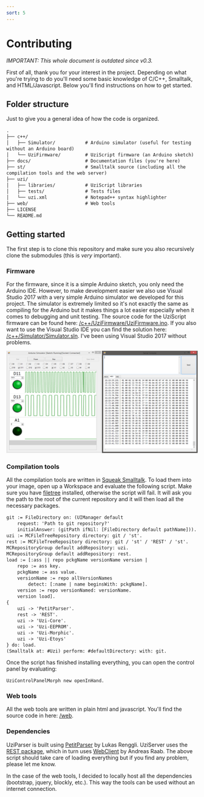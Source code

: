 ```yaml
---
sort: 5
---
```

# Contributing

*IMPORTANT: This whole document is outdated since v0.3.*

First of all, thank you for your interest in the project. Depending on what you're trying to do you'll need some basic knowledge of C/C++, Smalltalk, and HTML/Javascript. Below you'll find instructions on how to get started.

## Folder structure

Just to give you a general idea of how the code is organized.

    .
    ├── c++/
    │   ├── Simulator/           # Arduino simulator (useful for testing without an Arduino board)
    │   └── UziFirmware/         # UziScript firmware (an Arduino sketch)
    ├── docs/                    # Documentation files (you're here)
    ├── st/                      # Smalltalk source (including all the compilation tools and the web server)
    ├── uzi/
    │   ├── libraries/           # UziScript libraries
    │   ├── tests/               # Tests files
    │   └── uzi.xml              # Notepad++ syntax highlighter
    ├── web/                     # Web tools
    ├── LICENSE
    └── README.md

## Getting started

The first step is to clone this repository and make sure you also recursively clone the submodules (this is *very* important).

### Firmware

For the firmware, since it is a simple Arduino sketch, you only need the Arduino IDE. However, to make development easier we also use Visual Studio 2017 with a very simple Arduino simulator we developed for this project. The simulator is extremely limited so it's not exactly the same as compiling for the Arduino but it makes things a lot easier especially when it comes to debugging and unit testing.
The source code for the UziScript firmware can be found here: [/c++/UziFirmware/UziFirmware.ino](/c++/UziFirmware/UziFirmware.ino).
If you also want to use the Visual Studio IDE you can find the solution here: [/c++/Simulator/Simulator.sln](/c++/Simulator/). I've been using Visual Studio 2017 without problems.

![simulator](./img/simulator.png)

### Compilation tools

All the compilation tools are written in [Squeak Smalltalk](http://squeak.org/). To load them into your image, open up a Workspace and evaluate the following script. Make sure you have [filetree](https://github.com/dalehenrich/filetree) installed, otherwise the script will fail. It will ask you the path to the root of the current repository and it will then load all the necessary packages.
```smalltalk
git := FileDirectory on: (UIManager default
	request: 'Path to git repository?'
	initialAnswer: (gitPath ifNil: [FileDirectory default pathName])).
uzi := MCFileTreeRepository directory: git / 'st'.
rest := MCFileTreeRepository directory: git / 'st' / 'REST' / 'st'.
MCRepositoryGroup default addRepository: uzi.
MCRepositoryGroup default addRepository: rest.
load := [:ass || repo pckgName versionName version |
	repo := ass key.
	pckgName := ass value.
	versionName := repo allVersionNames
		detect: [:name | name beginsWith: pckgName].
	version := repo versionNamed: versionName.
	version load].
{
	uzi -> 'PetitParser'.
	rest -> 'REST'.
	uzi -> 'Uzi-Core'.
	uzi -> 'Uzi-EEPROM'.
	uzi -> 'Uzi-Morphic'.
	uzi -> 'Uzi-Etoys'
} do: load.
(Smalltalk at: #Uzi) perform: #defaultDirectory: with: git.
```

Once the script has finished installing everything, you can open the control panel by evaluating:
```smalltalk
UziControlPanelMorph new openInHand.
```

### Web tools

All the web tools are written in plain html and javascript. You'll find the source code in here: [/web](/web).

### Dependencies

UziParser is built using [PetitParser](http://scg.unibe.ch/research/helvetia/petitparser) by Lukas Renggli.
UziServer uses the [REST package](https://github.com/RichoM/REST), which in turn uses [WebClient](http://www.squeaksource.com/WebClient/) by Andreas Raab. The above script should take care of loading everything but if you find any problem, please let me know.

In the case of the web tools, I decided to locally host all the dependencies (bootstrap, jquery, blockly, etc.). This way the tools can be used without an internet connection.

